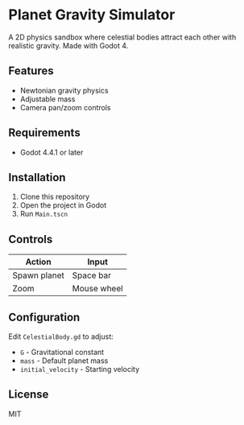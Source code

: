 # Planet Gravity Simulator

A 2D physics sandbox where celestial bodies attract each other with realistic gravity. Made with Godot 4.

## Features
- Newtonian gravity physics
- Adjustable mass
- Camera pan/zoom controls

## Requirements
- Godot 4.4.1 or later

## Installation
1. Clone this repository
2. Open the project in Godot
3. Run `Main.tscn`

## Controls
| Action | Input             |
|--------|-------------------|
| Spawn planet | Space bar         |
| Zoom | Mouse wheel       |

## Configuration
Edit `CelestialBody.gd` to adjust:
- `G` - Gravitational constant
- `mass` - Default planet mass
- `initial_velocity` - Starting velocity

## License
MIT